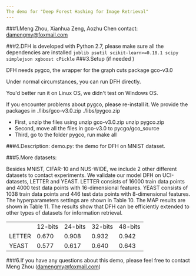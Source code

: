 ```yaml
---
The demo for "Deep Forest Hashing for Image Retrieval"
---
```


###1.Meng Zhou, Xianhua Zeng, Aozhu Chen
  contact: damengmy@foxmail.com

###2.DFH is developed with Python 2.7, please make sure all the dependencies are installed
	```
	joblib
	psutil
	scikit-learn>=0.18.1
	scipy
	simplejson
	xgboost
	cPickle
	```
###3.Setup (if needed )
	
DFH needs pygco, the wrapper for the graph cuts package gco-v3.0
	
Under normal circumstances, you can run DFH directly. 
	
You'd better run it on Linux OS, we didn't test on Windows OS.
	
If you encounter problems about pygco, please re-install it.
We provide the packages in ./libs/gco-v3.0.zip ./libs/pygco.zip

- First,   unzip the files using unzip gco-v3.0.zip 
				     unzip pygco.zip
- Second,  move all the files in gco-v3.0 to pycgo/gco_source
- Third,   go to the folder pygco, run make all
	 

###4.Description:
demo.py:           the demo for DFH on MNIST dataset.

###5.More datasets:
	
Besides MNIST, CIFAR-10 and NUS-WIDE, we include 2 other different datasets to contact experiments. We validate our model DFH on UCI-datasets, LETTER and YEAST. LETTER consists of 16000 train data points and 4000 test data points with 16-dimensional features. YEAST consists of 1038 train data points and 446 test data points with 8-dimensional features. The hyperparameters settings are shown in Table 10. The MAP results are shown in Table 11. The results show that DFH can be efficiently extended to other types of datasets for information retrieval. 
	
	
<table>
    <tr>
        <td td><td >12-bits</td><td >24-bits</td> <td >32-bits</td><td >48-bits</td>  
    </tr>
    <tr>
        <td >LETTER</td><td > 0.670 </td> <td > 0.908 </td><td >0.932 </td><td > 0.942</td>  
    </tr>
    <tr>
        <td >YEAST</td><td > 0.577 </td> <td > 0.617 </td><td > 0.640 </td> <td > 0.643 </td>
    </tr>
</table>

###6.If you have any questions about this demo, please feel free to contact Meng Zhou (damengmy@foxmail.com)
    
